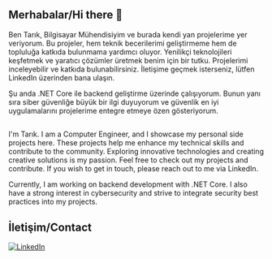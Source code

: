 ## Merhabalar/Hi there 👋

Ben Tarık, Bilgisayar Mühendisiyim ve burada kendi yan projelerime yer veriyorum. Bu projeler, hem teknik becerilerimi geliştirmeme hem de topluluğa katkıda bulunmama yardımcı oluyor. Yenilikçi teknolojileri keşfetmek ve yaratıcı çözümler üretmek benim için bir tutku. Projelerimi inceleyebilir ve katkıda bulunabilirsiniz. İletişime geçmek isterseniz, lütfen LinkedIn üzerinden bana ulaşın.

Şu anda .NET Core ile backend geliştirme üzerinde çalışıyorum. Bunun yanı sıra siber güvenliğe büyük bir ilgi duyuyorum ve güvenlik en iyi uygulamalarını projelerime entegre etmeye özen gösteriyorum.
##
I'm Tarık. I am a Computer Engineer, and I showcase my personal side projects here. These projects help me enhance my technical skills and contribute to the community. Exploring innovative technologies and creating creative solutions is my passion. Feel free to check out my projects and contribute. If you wish to get in touch, please reach out to me via LinkedIn.

Currently, I am working on backend development with .NET Core. I also have a strong interest in cybersecurity and strive to integrate security best practices into my projects.

## İletişim/Contact
[![LinkedIn](https://img.shields.io/badge/LinkedIn-%230077B5.svg?logo=linkedin&logoColor=white)](https://linkedin.com/in/tarik-emir-kaldirim/) 


